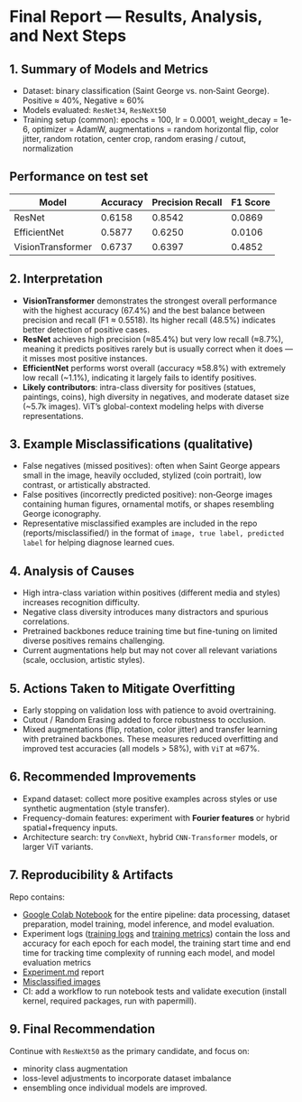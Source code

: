 # Final Report — Results, Analysis, and Next Steps #

## 1. Summary of Models and Metrics ##
- Dataset: binary classification (Saint George vs. non‑Saint George). Positive ≈ 40%, Negative ≈ 60%
- Models evaluated: `ResNet34`, `ResNeXt50`
- Training setup (common): epochs = 100, lr = 0.0001, weight_decay = 1e-6, optimizer = AdamW, augmentations = random horizontal flip, color jitter, random rotation, center crop, random erasing / cutout, normalization

## Performance on test set

|Model|	Accuracy|	Precision	Recall|	F1 Score|
|-----|---------|------------------|---------|
|ResNet	|0.6158|	0.8542	|0.0869	|0.1577|
|EfficientNet|	0.5877|	0.6250|	0.0106|	0.0208|
|VisionTransformer|	0.6737|	0.6397|	0.4852|	0.5518|

## 2. Interpretation
- **VisionTransformer** demonstrates the strongest overall performance with the highest accuracy (67.4%) and the best balance between precision and recall (F1 ≈ 0.5518). Its higher recall (48.5%) indicates better detection of positive cases.
- **ResNet** achieves high precision (≈85.4%) but very low recall (≈8.7%), meaning it predicts positives rarely but is usually correct when it does — it misses most positive instances.
- **EfficientNet** performs worst overall (accuracy ≈58.8%) with extremely low recall (~1.1%), indicating it largely fails to identify positives.
- **Likely contributors**: intra-class diversity for positives (statues, paintings, coins), high diversity in negatives, and moderate dataset size (~5.7k images). ViT’s global-context modeling helps with diverse representations.

## 3. Example Misclassifications (qualitative)
- False negatives (missed positives): often when Saint George appears small in the image, heavily occluded, stylized (coin portrait), low contrast, or artistically abstracted.
- False positives (incorrectly predicted positive): non‑George images containing human figures, ornamental motifs, or shapes resembling George iconography.
- Representative misclassified examples are included in the repo (reports/misclassified/) in the format of `image, true label, predicted label` for helping diagnose learned cues.

## 4. Analysis of Causes
- High intra-class variation within positives (different media and styles) increases recognition difficulty.
- Negative class diversity introduces many distractors and spurious correlations.
- Pretrained backbones reduce training time but fine-tuning on limited diverse positives remains challenging.
- Current augmentations help but may not cover all relevant variations (scale, occlusion, artistic styles).
  
## 5. Actions Taken to Mitigate Overfitting
- Early stopping on validation loss with patience to avoid overtraining.
- Cutout / Random Erasing added to force robustness to occlusion.
- Mixed augmentations (flip, rotation, color jitter) and transfer learning with pretrained backbones.
These measures reduced overfitting and improved test accuracies (all models > 58%), with `ViT` at ≈67%.

## 6. Recommended Improvements
- Expand dataset: collect more positive examples across styles or use synthetic augmentation (style transfer).
- Frequency-domain features: experiment with **Fourier features** or hybrid spatial+frequency inputs.
- Architecture search: try `ConvNeXt`, hybrid `CNN‑Transformer` models, or larger ViT variants.
  
## 7. Reproducibility & Artifacts
Repo contains: 
- [Google Colab Notebook](../SaintGeorgeClassify.ipynb) for the entire pipeline: data processing, dataset preparation, model training, model inference, and model evaluation.
- Experiment logs ([training logs](./logs/training_logs.log) and [training metrics](./logs/training_loss_and_accuracy.log)) contain the loss and accuracy for each epoch for each model, the training start time and end time for tracking time complexity of running each model, and model evaluation metrics
- [Experiment.md](./experiment.md) report
- [Misclassified images](./misclassified/)
- CI: add a workflow to run notebook tests and validate execution (install kernel, required packages, run with papermill).

## 9. Final Recommendation
Continue with `ResNeXt50` as the primary candidate, and focus on:
- minority class augmentation
- loss-level adjustments to incorporate dataset imbalance
- ensembling once individual models are improved.
